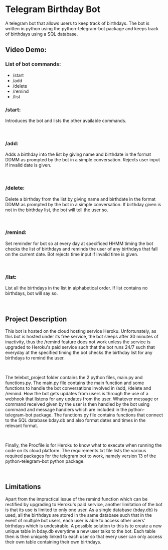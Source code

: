 # Telegram Birthday Bot
A telegram bot that allows users to keep track of birthdays. The bot is written in python using the python-telegram-bot package and keeps track of birthdays using a SQL database. 
## Video Demo: <URL>
### **List of bot commands:**
- /start
- /add
- /delete
- /remind
- /list
### **/start**: 
Introduces the bot and lists the other available commands.

<br>

### **/add**: 
Adds a birthday into the list by giving name and birthdate in the format DDMM as prompted by the bot in a simple conversation. Rejects user input if invalid date is given. 

<br>

### **/delete**: 
Delete a birthday from the list by giving name and birthdate in the format DDMM as prompted by the bot in a simple conversation. If birthday given is not in the birthday list, the bot will tell the user so. 

<br>

### **/remind**: 
Set reminder for bot so at every day at specificed HHMM timing the bot checks the list of birthdays and reminds the user of any birthdays that fall on the current date. Bot rejects time input if invalid time is given.

<br>

### **/list**: 
List all the birthdays in the list in alphabetical order. If list contains no birthdays, bot will say so.

<br>

## **Project Description**
This bot is hosted on the cloud hosting service Heroku. Unfortunately, as this bot is hosted under its free service, the bot sleeps after 30 minutes of inactivity, thus the /remind feature does not work unless the service is upgraded to Heroku's paid service such that the bot runs 24/7 such that everyday at the specified timing the bot checks the birthday list for any birthdays to remind the user.

<br>

The telebot_project folder contains the 2 python files, main.py and functions.py. The main.py file contains the main function and some functions to handle the bot conversations involved in /add, /delete and /remind. How the bot gets updates from users is through the use of a webhook that listens for any updates from the user. Whatever message or command received given by the user is then handled by the bot using command and message handlers which are included in the python-telegram-bot package. The functions.py file contains functions that connect to the SQL database bday.db and also format dates and times in the relevant format. 

<br>

Finally, the Procfile is for Heroku to know what to execute when running the code on its cloud platform. The requirements.txt file lists the various required packages for the telegram bot to work, namely version 13 of the python-telegram-bot python package.

<br>

## Limitations
Apart from the impractical issue of the remind function which can be rectified by upgrading to Heroku's paid service, another limitation of the bot is that its use is limited to only one user. As a single database (bday.db) is used, all the birthdays are stored in the same database such that in the event of multiple bot users, each user is able to access other users' birthdays which is undesirable. A possible solution to this is to create a new unique table in bday.db everytime a new user talks to the bot. Each table then is then uniquely linked to each user so that every user can only access their own table containing their own birthdays. 